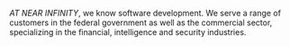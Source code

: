 _AT NEAR INFINITY_, we know software development. We serve a range of customers in the federal government as well as the commercial sector, specializing in the financial, intelligence and security industries.